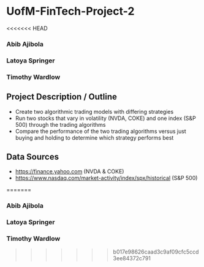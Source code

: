 # UofM-FinTech-Project-2
<<<<<<< HEAD
### Abib Ajibola
### Latoya Springer
### Timothy Wardlow

## Project Description / Outline
* Create two algorithmic trading models with differing strategies
* Run two stocks that vary in volatility (NVDA, COKE) and one index (S&P 500) through the trading algorithms
* Compare the performance of the two trading algorithms versus just buying and holding to determine which strategy performs best


## Data Sources
* https://finance.yahoo.com (NVDA & COKE)
* https://www.nasdaq.com/market-activity/index/spx/historical (S&P 500)



=======

### Abib Ajibola 
### Latoya Springer
### Timothy Wardlow
>>>>>>> b017e98626caad3c9af09cfc5ccd3ee84372c791

